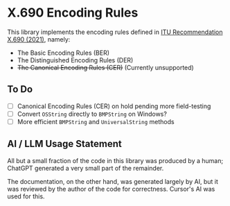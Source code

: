 # X.690 Encoding Rules

This library implements the encoding rules defined in
[ITU Recommendation X.690 (2021)](https://www.itu.int/rec/T-REC-X.690/en),
namely:

- The Basic Encoding Rules (BER)
- The Distinguished Encoding Rules (DER)
- ~~The Canonical Encoding Rules (CER)~~ (Currently unsupported)

## To Do

- [ ] Canonical Encoding Rules (CER) on hold pending more field-testing
- [ ] Convert `OSString` directly to `BMPString` on Windows?
- [ ] More efficient `BMPString` and `UniversalString` methods

## AI / LLM Usage Statement

All but a small fraction of the code in this library was produced by a human;
ChatGPT generated a very small part of the remainder.

The documentation, on the other hand, was generated largely by AI, but it was
reviewed by the author of the code for correctness. Cursor's AI was used for
this.
